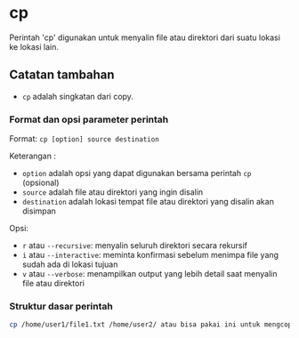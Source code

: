 # cp

Perintah 'cp' digunakan untuk menyalin file atau direktori dari suatu lokasi ke lokasi lain.

## Catatan tambahan

- `cp` adalah singkatan dari copy.

### Format dan opsi parameter perintah

Format: `cp [option] source destination`

Keterangan :
- `option` adalah opsi yang dapat digunakan bersama perintah `cp` (opsional)
- `source` adalah file atau direktori yang ingin disalin
- `destination` adalah lokasi tempat file atau direktori yang disalin akan disimpan

Opsi:
- `r` atau `--recursive`: menyalin seluruh direktori secara rekursif
- `i` atau `--interactive`: meminta konfirmasi sebelum menimpa file yang sudah ada di lokasi tujuan
- `v` atau `--verbose`: menampilkan output yang lebih detail saat menyalin file atau direktori

### Struktur dasar perintah

```bash
cp /home/user1/file1.txt /home/user2/ atau bisa pakai ini untuk mengcopy seluruh file cp -r /home/user1/ /home/user2/
```